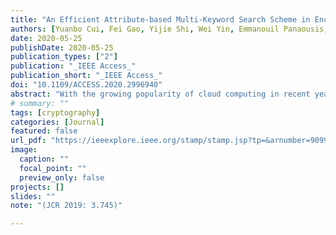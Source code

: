 ```yaml
---
title: "An Efficient Attribute-based Multi-Keyword Search Scheme in Encrypted Keyword Generation"
authors: [Yuanbo Cui, Fei Gao, Yijie Shi, Wei Yin, Emmanouil Panaousis, Kaitai Liang]
date: 2020-05-25
publishDate: 2020-05-25
publication_types: ["2"]
publication: "_IEEE Access_"
publication_short: "_IEEE Access_"
doi: "10.1109/ACCESS.2020.2996940"
abstract: "With the growing popularity of cloud computing in recent years, data owners (DOs) now prefer to outsource their data to cloud servers and allow the specific data users (DUs) to retrieve the data. Searchable encryption is an important tool to provide secure search over the encrypted cloud data without infringing data confidentiality and data privacy. In this work, we consider a secure search service providing fine-grained and search functionality, called attribute-based multiple keyword search (ABMKS), which can be seen as an extension of searchable encryption. In the existing ABMKS schemes, the computation operations in the encrypted keyword index generation are time-consuming modular exponentiation, and the number of which is linearly growing with the factor $m$. Here $m$ is the number of keywords embedded in a file. To reduce the computation overhead, in this paper, we propose an ABMKS with only multiplication operations in encrypted keyword index generation. As a result, the computation cost of the encrypted keyword index generation is more efficient than the existing schemes. In addition, the encrypted keyword indexes are aggregated into one item, which is regardless of the number of underlying keywords in a file data. Finally, the security and the performance analysis demonstrate that our scheme is both efficient and secure."
# summary: ""
tags: [cryptography]
categories: [Journal]
featured: false
url_pdf: "https://ieeexplore.ieee.org/stamp/stamp.jsp?tp=&arnumber=9099301"
image:
  caption: ""
  focal_point: ""
  preview_only: false
projects: []
slides: ""
note: "(JCR 2019: 3.745)"

---
```

